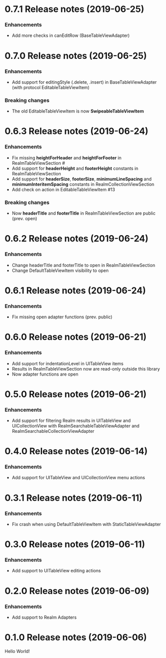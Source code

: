 0.7.1 Release notes (2019-06-25)
=============================================================
### Enhancements
* Add more checks in canEditRow (BaseTableViewAdapter)

0.7.0 Release notes (2019-06-25)
=============================================================
### Enhancements
* Add support for editingStyle (.delete, .insert) in BaseTableViewAdapter (with protocol EditableTableViewItem)

### Breaking changes
* The old EditableTableViewItem is now **SwipeableTableViewItem**

0.6.3 Release notes (2019-06-24)
=============================================================
### Enhancements
* Fix missing **heightForHeader** and **heightForFooter** in RealmTableViewSection #
* Add support for **headerHeight** and **footerHeight** constants in RealmTableViewSection
* Add support for **headerSize**, **footerSize**, **minimumLineSpacing** and **minimumInteritemSpacing** constants in RealmCollectionViewSection
* Add check on action in EditableTableViewItem #13

### Breaking changes
* Now **headerTitle** and **footerTitle** in RealmTableViewSection are public (prev. open)

0.6.2 Release notes (2019-06-24)
=============================================================
### Enhancements
* Change headerTitle and footerTitle to open in RealmTableViewSection
* Change DefaultTableViewItem visibility to open

0.6.1 Release notes (2019-06-24)
=============================================================
### Enhancements
* Fix missing open adapter functions (prev. public)

0.6.0 Release notes (2019-06-21)
=============================================================
### Enhancements
* Add support for indentationLevel in UITableView items
* Results in RealmTableViewSection now are read-only outside this library
* Now adapter functions are open

0.5.0 Release notes (2019-06-21)
=============================================================
### Enhancements
* Add support for filtering Realm results in UITableView and UICollectionView with RealmSearchableTableViewAdapter and RealmSearchableCollectionViewAdapter

0.4.0 Release notes (2019-06-14)
=============================================================
### Enhancements
* Add support for UITableView and UICollectionView menu actions

0.3.1 Release notes (2019-06-11)
=============================================================
### Enhancements
* Fix crash when using DefaultTableViewItem with StaticTableViewAdapter

0.3.0 Release notes (2019-06-11)
=============================================================
### Enhancements
* Add support to UITableView editing actions

0.2.0 Release notes (2019-06-09)
=============================================================
### Enhancements
* Add support to Realm Adapters

0.1.0 Release notes (2019-06-06)
=============================================================
Hello World!

